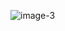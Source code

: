 ![image-3](https://github.com/Sayantan-Ch/ImagesTest/assets/44543262/a40beba8-6331-4f96-8faa-01a13f90b16f)
